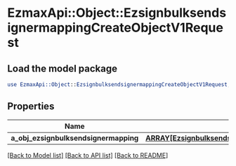 # EzmaxApi::Object::EzsignbulksendsignermappingCreateObjectV1Request

## Load the model package
```perl
use EzmaxApi::Object::EzsignbulksendsignermappingCreateObjectV1Request;
```

## Properties
Name | Type | Description | Notes
------------ | ------------- | ------------- | -------------
**a_obj_ezsignbulksendsignermapping** | [**ARRAY[EzsignbulksendsignermappingRequestCompound]**](EzsignbulksendsignermappingRequestCompound.md) |  | 

[[Back to Model list]](../README.md#documentation-for-models) [[Back to API list]](../README.md#documentation-for-api-endpoints) [[Back to README]](../README.md)



